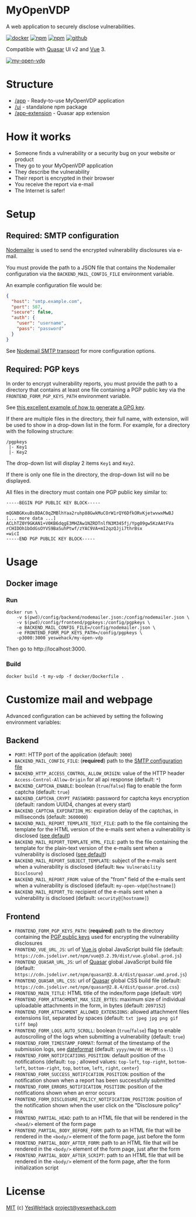 # MyOpenVDP

A web application to securely disclose vulnerabilities.

[![docker](https://img.shields.io/docker/v/yeswehack/my-open-vdp?label=yeswehack%2Fmy-open-vdp&logo=docker&sort=semver&style=flat-square)](https://hub.docker.com/r/yeswehack/my-open-vdp)
[![npm](https://img.shields.io/npm/v/quasar-ui-my-open-vdp?label=quasar-ui-my-open-vdp&logo=npm&style=flat-square)](https://www.npmjs.com/package/quasar-ui-my-open-vdp/)
[![npm](https://img.shields.io/npm/v/quasar-app-extension-my-open-vdp?label=quasar-app-extension-my-open-vdp&logo=npm&style=flat-square)](https://www.npmjs.com/package/quasar-app-extension-my-open-vdp/)
[![github](https://img.shields.io/badge/GitHub-yeswehack%2Fmy--open--vdp-informational?logo=github&style=flat-square)](https://github.com/yeswehack/my-open-vdp)

Compatible with [Quasar](https://quasar.dev/) UI v2 and [Vue](https://vuejs.org/) 3.

[![my-open-vdp](https://raw.githubusercontent.com/yeswehack/my-open-vdp/master/ui/docs/screenshot-preview.png)](https://raw.githubusercontent.com/yeswehack/my-open-vdp/master/ui/docs/screenshot.png)

# Structure
* [/app](app) - Ready-to-use MyOpenVDP application
* [/ui](ui) - standalone npm package
* [/app-extension](app-extension) - Quasar app extension

# How it works
- Someone finds a vulnerability or a security bug on your website or product
- They go to your MyOpenVDP application
- They describe the vulnerability
- Their report is encrypted in their browser
- You receive the report via e-mail
- The Internet is safer!

# Setup

## Required: SMTP configuration

[Nodemailer](https://nodemailer.com) is used to send the encrypted vulnerability disclosures via e-mail.

You must provide the path to a JSON file that contains the Nodemailer configuration via the `BACKEND_MAIL_CONFIG_FILE` environment variable.

An example configuration file would be:

```json
{
  "host": "smtp.example.com",
  "port": 587,
  "secure": false,
  "auth": {
    "user": "username",
    "pass": "password"
  }
}
```

See [Nodemail SMTP transport](https://nodemailer.com/smtp/) for more configuration options.

## Required: PGP keys

In order to encrypt vulnerability reports, you must provide the path to a directory that contains at least one file containing a PGP public key via the `FRONTEND_FORM_PGP_KEYS_PATH` environment variable.

See [this excellent example of how to generate a GPG key](https://docs.github.com/en/authentication/managing-commit-signature-verification/generating-a-new-gpg-key).

If there are multiple files in the directory, their full name, with extension, will be used to show in a drop-down list in the form.
For example, for a directory with the following structure:
```
/pgpkeys
 |- Key1
 |- Key2
```
The drop-down list will display 2 items `Key1` and `Key2`.

If there is only one file in the directory, the drop-down list will no be displayed.

All files in the directory must contain one PGP public key similar to:
```
-----BEGIN PGP PUBLIC KEY BLOCK-----

mQGNBGKxuBsBDAC0qZMBlhYaa2ruhp88GwkMuCOrW1rQY6DfkORvKjetwvwxMwBJ
[... more data ...]
ACLhTZ0Y9GKAN1+V0KB6dqgE3MHZAw1NZRDTnlfN3M345fj/Ypg09gw5KzAAtFVa
rCHIDOh1bOdGsOYVS9BaSuhPtwf/zYAC9VA+mI2qzQJji7thrBsx
=wicI
-----END PGP PUBLIC KEY BLOCK-----
```

# Usage

## Docker image

### Run
```shell
docker run \
    -v $(pwd)/config/backend/nodemailer.json:/config/nodemailer.json \
    -v $(pwd)/config/frontend/pgpkeys:/config/pgpkeys \
    -e BACKEND_MAIL_CONFIG_FILE=/config/nodemailer.json \
    -e FRONTEND_FORM_PGP_KEYS_PATH=/config/pgpkeys \
    -p3000:3000 yeswehack/my-open-vdp
```
Then go to http://localhost:3000.

### Build
```shell
docker build -t my-vdp -f docker/Dockerfile .
```

# Customize mail and webpage

Advanced configuration can be achieved by setting the following environment variables:

## Backend
- `PORT`: HTTP port of the application (default: `3000`)
- `BACKEND_MAIL_CONFIG_FILE`: (**required**) path to the [SMTP configuration file](#required-smtp-configuration)
- `BACKEND_HTTP_ACCESS_CONTROL_ALLOW_ORIGIN`: value of the HTTP header `Access-Control-Allow-Origin` for all api response (default: `*`)
- `BACKEND_CAPTCHA_ENABLE`: boolean (`true`/`false`) flag to enable the form captcha (default: `true`)
- `BACKEND_CAPTCHA_CRYPT_PASSWORD`: password for captcha keys encryption (default: random UUID4, changes at every start)
- `BACKEND_CAPTCHA_EXPIRATION_MS`: expiration delay of the captchas, in milliseconds (default: `3600000`)
- `BACKEND_MAIL_REPORT_TEMPLATE_TEXT_FILE`: path to the file containing the template for the HTML version of the e-mails sent when a vulnerability is disclosed ([see default](app/src/templates/mail-new-disclosure-html.txt))
- `BACKEND_MAIL_REPORT_TEMPLATE_HTML_FILE`: path to the file containing the template for the plain-text version of the e-mails sent when a vulnerability is disclosed ([see default](app/src/templates/mail-new-disclosure-text.txt))
- `BACKEND_MAIL_REPORT_SUBJECT_TEMPLATE`: subject of the e-mails sent when a vulnerability is disclosed (default: `New Vulnerability Disclosure`)
- `BACKEND_MAIL_REPORT_FROM`: value of the "from" field of the e-mails sent when a vulnerability is disclosed (default: `my-open-vdp@[hostname]`)
- `BACKEND_MAIL_REPORT_TO`: recipient of the e-mails sent when a vulnerability is disclosed (default: `security@[hostname]`)

## Frontend
- `FRONTEND_FORM_PGP_KEYS_PATH`: (**required**) path to the directory containing the [PGP public keys](#required-pgp-keys) used for encrypting the vulnerability disclosures
- `FRONTEND_VUE_URL_JS`: url of [Vue.js](https://vuejs.org) global JavaScript build file (default: `https://cdn.jsdelivr.net/npm/vue@3.2.39/dist/vue.global.prod.js`)
- `FRONTEND_QUASAR_URL_JS`: url of [Quasar](https://quasar.dev) global JavaScript build file (default: `https://cdn.jsdelivr.net/npm/quasar@2.8.4/dist/quasar.umd.prod.js`)
- `FRONTEND_QUASAR_URL_CSS`: url of [Quasar](https://quasar.dev) global CSS build file (default: `https://cdn.jsdelivr.net/npm/quasar@2.8.4/dist/quasar.prod.css`)
- `FRONTEND_MAIN_TITLE`: HTML title of the index/form page (default: `VDP`)
- `FRONTEND_FORM_ATTACHMENT_MAX_SIZE_BYTES`: maximum size of individual uploadable attachments in the form, in bytes (default: `2097152`)
- `FRONTEND_FORM_ATTACHMENT_ALLOWED_EXTENSIONS`: allowed attachment files extensions list, separated by spaces (default: `txt jpeg jpg png gif tiff bmp`)
- `FRONTEND_FORM_LOGS_AUTO_SCROLL`: boolean (`true`/`false`) flag to enable autoscrolling of the logs when submitting a vulnerability (default: `true`)
- `FRONTEND_FORM_TIMESTAMP_FORMAT`: format of the timestamp of the submission logs, see [dateformat](https://github.com/felixge/node-dateformat#mask-options) (default: `yyyy/mm/dd HH:MM:ss.l`)
- `FRONTEND_FORM_NOTIFICATIONS_POSITION`: default position of the notifications (default: `top` ; allowed values: `top-left`, `top-right`, `bottom-left`, `bottom-right`, `top`, `bottom`, `left`, `right`, `center`)
- `FRONTEND_FORM_SUCCESS_NOTIFICATION_POSITION`: position of the notification shown when a report has been successfully submitted
- `FRONTEND_FORM_ERRORS_NOTIFICATION_POSITION`: position of the notifications shown when an error occurs
- `FRONTEND_FORM_DISCLOSURE_POLICY_NOTIFICATION_POSITION`: position of the notification shown when the user click on the "Disclosure policy" link
- `FRONTEND_PARTIAL_HEAD`: path to an HTML file that will be rendered in the `<head/>` element of the form page
- `FRONTEND_PARTIAL_BODY_BEFORE_FORM`: path to an HTML file that will be rendered in the `<body/>` element of the form page, just before the form
- `FRONTEND_PARTIAL_BODY_AFTER_FORM`: path to an HTML file that will be rendered in the `<body/>` element of the form page, just after the form
- `FRONTEND_PARTIAL_BODY_AFTER_SCRIPT`: path to an HTML file that will be rendered in the `<body/>` element of the form page, after the form initialization script

# License
[MIT](https://raw.githubusercontent.com/yeswehack/my-open-vdp/master/LICENSE) (c) [YesWeHack](https://www.yeswehack.com/) project@yeswehack.com
